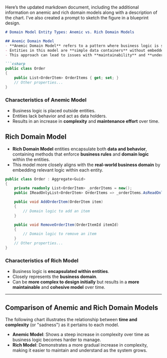 Here’s the updated markdown document, including the additional information on anemic and rich domain models along with a description of the chart. I've also created a prompt to sketch the figure in a blueprint design.

```markdown
# Domain Model Entity Types: Anemic vs. Rich Domain Models

## Anemic Domain Model
- **Anemic Domain Model** refers to a pattern where business logic is scattered across the application, often in services.
- Entities in this model are **simple data containers** without embedded business logic.
- This approach can lead to issues with **maintainability** and **understanding the business logic**, as logic is not encapsulated within entities.

```csharp
public class Order
{
    public List<OrderItem> OrderItems { get; set; }
    // Other properties...
}
```

### Characteristics of Anemic Model
- Business logic is placed outside entities.
- Entities lack behavior and act as data holders.
- Results in an increase in **complexity** and **maintenance effort** over time.

## Rich Domain Model
- **Rich Domain Model** entities encapsulate both **data and behavior**, containing methods that enforce **business rules** and **domain logic** within the entities.
- This model more closely aligns with the **real-world business domain** by embedding relevant logic within each entity.

```csharp
public class Order : Aggregate<Guid>
{
    private readonly List<OrderItem> _orderItems = new();
    public IReadOnlyList<OrderItem> OrderItems => _orderItems.AsReadOnly();

    public void AddOrderItem(OrderItem item)
    {
        // Domain logic to add an item
    }

    public void RemoveOrderItem(OrderItemId itemId)
    {
        // Domain logic to remove an item
    }
    // Other properties...
}
```

### Characteristics of Rich Model
- Business logic is **encapsulated within entities**.
- Closely represents the **business domain**.
- Can be **more complex to design initially** but results in a **more maintainable** and **cohesive model** over time.

---

## Comparison of Anemic and Rich Domain Models

The following chart illustrates the relationship between **time and complexity** (or "sadness") as it pertains to each model.

- **Anemic Model**: Shows a steep increase in complexity over time as business logic becomes harder to manage.
- **Rich Model**: Demonstrates a more gradual increase in complexity, making it easier to maintain and understand as the system grows.